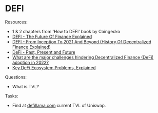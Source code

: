 # DEFI

Resources:

* 1 & 2 chapters from 'How to DEFI' book by Coingecko
* [DEFI - The Future Of Finance Explained](https://www.youtube.com/watch?v=H-O3r2YMWJ4)
* [DEFI - From Inception To 2021 And Beyond (History Of Decentralized Finance Explained)](https://www.youtube.com/watch?v=qFBYB4W2tqU)
* [DeFi - Past, Present and Future](https://www.youtube.com/watch?v=PT72hAbm2Eo)
* [What are the major challenges hindering Decentralized Finance (DeFi) adoption in 2022?](https://bitcoinist.com/what-are-the-major-challenges-hindering-decentralized-finance-defi-adoption-in-2022/)
* [Key DeFi Ecosystem Problems, Explained](https://cointelegraph.com/explained/key-defi-ecosystem-problems-explained)



Questions:

* What is TVL?

Tasks:

* Find at [defillama.com](https://defillama.com/) current TVL of Uniswap.
